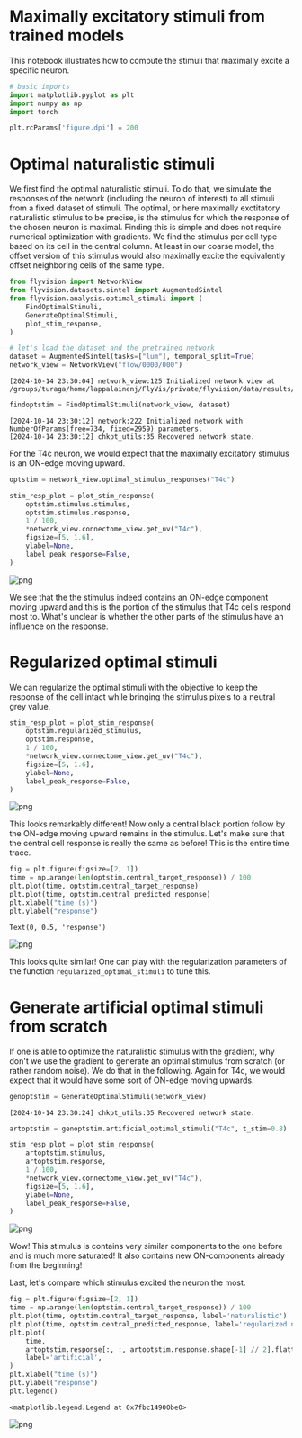 # Maximally excitatory stimuli from trained models

This notebook illustrates how to compute the stimuli that maximally excite a specific neuron.


```python
# basic imports
import matplotlib.pyplot as plt
import numpy as np
import torch

plt.rcParams['figure.dpi'] = 200
```

# Optimal naturalistic stimuli

We first find the optimal naturalistic stimuli. To do that, we simulate the responses of
the network (including the neuron of interest) to all stimuli from a fixed dataset of stimuli.
The optimal, or here maximally exctitatory naturalistic stimulus to be precise, is the stimulus
for which the response of the chosen neuron is maximal. Finding this is simple and does not require numerical optimization with gradients.
We find the stimulus per cell type based on its cell in the central column. At least in our coarse model,
the offset version of this stimulus would also maximally excite the equivalently offset neighboring cells of the same type.



```python
from flyvision import NetworkView
from flyvision.datasets.sintel import AugmentedSintel
from flyvision.analysis.optimal_stimuli import (
    FindOptimalStimuli,
    GenerateOptimalStimuli,
    plot_stim_response,
)
```


```python
# let's load the dataset and the pretrained network
dataset = AugmentedSintel(tasks=["lum"], temporal_split=True)
network_view = NetworkView("flow/0000/000")
```

    [2024-10-14 23:30:04] network_view:125 Initialized network view at /groups/turaga/home/lappalainenj/FlyVis/private/flyvision/data/results/flow/0000/000



```python
findoptstim = FindOptimalStimuli(network_view, dataset)
```

    [2024-10-14 23:30:12] network:222 Initialized network with NumberOfParams(free=734, fixed=2959) parameters.
    [2024-10-14 23:30:12] chkpt_utils:35 Recovered network state.


For the T4c neuron, we would expect that the maximally excitatory stimulus is an ON-edge
moving upward.


```python
optstim = network_view.optimal_stimulus_responses("T4c")
```


```python
stim_resp_plot = plot_stim_response(
    optstim.stimulus.stimulus,
    optstim.stimulus.response,
    1 / 100,
    *network_view.connectome_view.get_uv("T4c"),
    figsize=[5, 1.6],
    ylabel=None,
    label_peak_response=False,
)
```



![png](06_flyvision_maximally_excitatory_stimuli_files/06_flyvision_maximally_excitatory_stimuli_10_0.png)



We see that the the stimulus indeed contains an ON-edge component moving upward and this is the portion of the stimulus that T4c cells respond most to.
What's unclear is whether the other parts of the stimulus have an influence on the response.

# Regularized optimal stimuli

We can regularize the optimal stimuli with the objective to keep the response of the
cell intact while bringing the stimulus pixels to a neutral grey value.


```python
stim_resp_plot = plot_stim_response(
    optstim.regularized_stimulus,
    optstim.response,
    1 / 100,
    *network_view.connectome_view.get_uv("T4c"),
    figsize=[5, 1.6],
    ylabel=None,
    label_peak_response=False,
)
```



![png](06_flyvision_maximally_excitatory_stimuli_files/06_flyvision_maximally_excitatory_stimuli_13_0.png)



This looks remarkably different! Now only a central black portion follow by the ON-edge
moving upward remains in the stimulus. Let's make sure that the central cell response is
really the same as before! This is the entire time trace.


```python
fig = plt.figure(figsize=[2, 1])
time = np.arange(len(optstim.central_target_response)) / 100
plt.plot(time, optstim.central_target_response)
plt.plot(time, optstim.central_predicted_response)
plt.xlabel("time (s)")
plt.ylabel("response")
```




    Text(0, 0.5, 'response')





![png](06_flyvision_maximally_excitatory_stimuli_files/06_flyvision_maximally_excitatory_stimuli_15_1.png)



This looks quite similar! One can play with the regularization parameters of the function `regularized_optimal_stimuli` to tune this.

# Generate artificial optimal stimuli from scratch
If one is able to optimize the naturalistic stimulus with the gradient, why don't we
use the gradient to generate an optimal stimulus from scratch (or rather random noise).
We do that in the following. Again for T4c, we would expect that it would have some sort
of ON-edge moving upwards.


```python
genoptstim = GenerateOptimalStimuli(network_view)
```

    [2024-10-14 23:30:24] chkpt_utils:35 Recovered network state.



```python
artoptstim = genoptstim.artificial_optimal_stimuli("T4c", t_stim=0.8)
```


```python
stim_resp_plot = plot_stim_response(
    artoptstim.stimulus,
    artoptstim.response,
    1 / 100,
    *network_view.connectome_view.get_uv("T4c"),
    figsize=[5, 1.6],
    ylabel=None,
    label_peak_response=False,
)
```



![png](06_flyvision_maximally_excitatory_stimuli_files/06_flyvision_maximally_excitatory_stimuli_20_0.png)



Wow! This stimulus is contains very similar components to the one before and is much more
saturated! It also contains new ON-components already from the beginning!

Last, let's compare which stimulus excited the neuron the most.


```python
fig = plt.figure(figsize=[2, 1])
time = np.arange(len(optstim.central_target_response)) / 100
plt.plot(time, optstim.central_target_response, label='naturalistic')
plt.plot(time, optstim.central_predicted_response, label='regularized naturalistic')
plt.plot(
    time,
    artoptstim.response[:, :, artoptstim.response.shape[-1] // 2].flatten(),
    label='artificial',
)
plt.xlabel("time (s)")
plt.ylabel("response")
plt.legend()
```




    <matplotlib.legend.Legend at 0x7fbc14900be0>





![png](06_flyvision_maximally_excitatory_stimuli_files/06_flyvision_maximally_excitatory_stimuli_22_1.png)




```python

```
